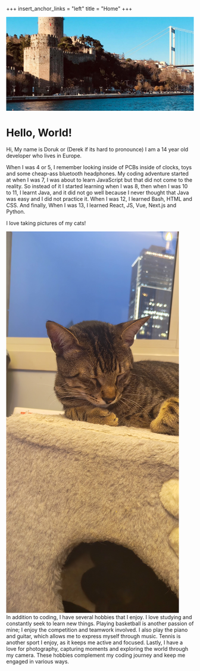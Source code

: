 +++
insert_anchor_links = "left"
title = "Home"
+++

![](istanbul.jpg)

# **Hello, World!**

Hi, My name is Doruk or (Derek if its hard to pronounce) I am a <span class="spoiler">14</span> year old developer who lives in Europe.


When I was 4 or 5, I remember looking inside of PCBs inside of clocks, toys and some cheap-ass bluetooth headphones. My coding adventure started at when I was 7, I was about to learn JavaScript but that did not come to the reality. So instead of it I started learning when I was 8, then when I was 10 to 11, I learnt Java, and it did not go well because I never thought that Java was easy and I did not practice it. When I was 12, I learned Bash, HTML and CSS. And finally, When I was 13, I learned React, JS, Vue, Next.js and Python.
<aside>

I love taking pictures of my cats!

<img class="rounded" style="margin-block-end: 0; border-radius: 0;" alt="Leo" src="leo.jpg" />
</aside>
In addition to coding, I have several hobbies that I enjoy. I love studying and constantly seek to learn new things. Playing basketball is another passion of mine; I enjoy the competition and teamwork involved. I also play the piano and guitar, which allows me to express myself through music. Tennis is another sport I enjoy, as it keeps me active and focused. Lastly, I have a love for photography, capturing moments and exploring the world through my camera. These hobbies complement my coding journey and keep me engaged in various ways.


